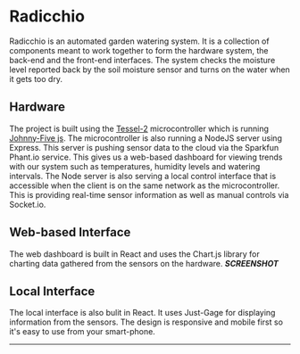 # Radicchio
Radicchio is an automated garden watering system.  It is a collection of components meant to work together to form the hardware system, the back-end and the front-end interfaces.  The system checks the moisture level reported back by the soil moisture sensor and turns on the water when it gets too dry.  
## Hardware
The project is built using the [Tessel-2](https://tessel.io/) microcontroller which is running [Johnny-Five js](http://johnny-five.io/).  The microcontroller is also running a NodeJS server using Express.  This server is pushing sensor data to the cloud via the Sparkfun Phant.io service.  This gives us a web-based dashboard for viewing trends with our system such as temperatures, humidity levels and watering intervals.  The Node server is also serving a local control interface that is accessible when the client is on the same network as the microcontroller.  This is providing real-time sensor information as well as manual controls via Socket.io.
## Web-based Interface
The web dashboard is built in React and uses the Chart.js library for charting data gathered from the sensors on the hardware. *****SCREENSHOT*****
## Local Interface
The local interface is also bulit in React.  It uses Just-Gage for displaying information from the sensors. The design is responsive and mobile first so it's easy to use from your smart-phone. 
*****
